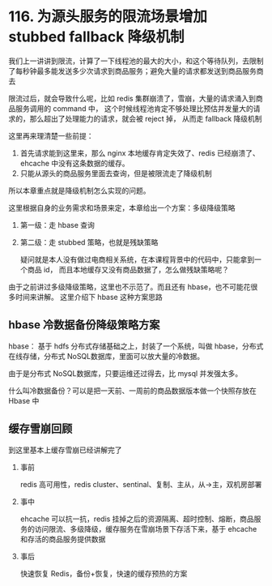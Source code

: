# 116. 为源头服务的限流场景增加 stubbed fallback 降级机制
我们上一讲讲到限流，计算了一下线程池的最大的大小，和这个等待队列，去限制了每秒钟最多能发送多少次请求到商品服务；避免大量的请求都发送到商品服务商去

限流过后，就会导致什么呢，比如 redis 集群崩溃了，雪崩，大量的请求涌入到商品服务调用的 command 中，
这个时候线程池肯定不够处理比预估并发量大的请求的，那么超出了处理能力的请求，就会被 reject 掉，
从而走 fallback 降级机制

这里再来理清楚一些前提：

1. 首先请求能到这里来，那么 nginx 本地缓存肯定失效了、redis 已经崩溃了、ehcache 中没有这条数据的缓存。
2. 只能从源头的商品服务里面去查询，但是被限流走了降级机制

所以本章重点就是降级机制怎么实现的问题。

这里根据自身的业务需求和场景来定，本章给出一个方案：多级降级策略

1. 第一级：走 hbase 查询
2. 第二级：走 stubbed 策略，也就是残缺策略

    疑问就是本人没有做过电商相关系统，在本课程背景中的代码中，只能拿到一个商品 id，
    而且本地缓存又没有商品数据了，怎么做残缺策略呢？

由于之前讲过多级降级策略，这里也不示范了。而且还有 hbase，也不可能花很多时间来讲解。
这里介绍下 hbase 这种方案思路

## hbase 冷数据备份降级策略方案
hbase： 基于 hdfs 分布式存储基础之上，封装了一个系统，叫做 hbase，分布式在线存储，分布式 NoSQL数据库，里面可以放大量的冷数据。

由于是分布式 NoSQL数据库，只要运维还过得去，比 mysql 并发强太多。

什么叫冷数据备份？可以是把一天前、一周前的商品数据版本做一个快照存放在 Hbase 中

## 缓存雪崩回顾
到这里基本上缓存雪崩已经讲解完了

1. 事前

    redis 高可用性，redis cluster、sentinal、复制、主从，从->主，双机房部署

2. 事中

    ehcache 可以抗一抗，redis 挂掉之后的资源隔离、超时控制、熔断，商品服务的访问限流、多级降级，缓存服务在雪崩场景下存活下来，基于 ehcache 和存活的商品服务提供数据

3. 事后

    快速恢复 Redis，备份+恢复，快速的缓存预热的方案


<iframe  height="500px" width="100%" frameborder=0 allowfullscreen="true" :src="$withBase('/ads.html')"></iframe>